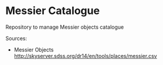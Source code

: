 # Messier Catalogue 

Repository to manage Messier objects catalogue

Sources:

- Messier Objects http://skyserver.sdss.org/dr14/en/tools/places/messier.csv
